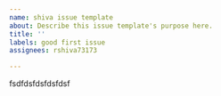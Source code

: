 ```yaml
---
name: shiva issue template
about: Describe this issue template's purpose here.
title: ''
labels: good first issue
assignees: rshiva73173

---
```


fsdfdsfdsfdsfdsf
